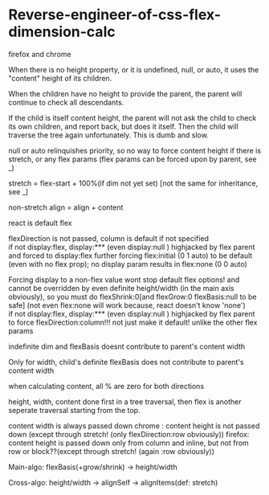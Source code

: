 # Reverse-engineer-of-css-flex-dimension-calc
firefox and chrome

When there is no height property, or it is undefined, null, or auto, it uses the "content" height of its children.

When the children have no height to provide the parent, the parent will continue to check all descendants. 

If the child is itself content height, the parent will not ask the child to check its own children, and report back, but does it itself. Then the child will traverse the tree again unfortunately. This is dumb and slow.

null or auto relinquishes priority, so no way to force content height if there is stretch, or any flex params (flex params can be forced upon by parent, see _)

stretch = flex-start + 100%(if dim not yet set) [not the same for inheritance, see _]

non-stretch align = align + content

react is default flex

flexDirection is not passed, column is default if not specified  
if not display:flex, display:*** (even display:null ) highjacked by flex parent and forced to display:flex further forcing flex:initial (0 1 auto) to be default (even with no flex prop); no display param results in flex:none (0 0 auto)

Forcing display to a non-flex value wont stop default flex options! and cannot be overridden by even definite height/width (in the main axis obviously), so you must do flexShrink:0[and flexGrow:0 flexBasis:null to be safe] (not even flex:none will work because, react doesn't know 'none')  
if not display:flex, display:*** (even display:null ) highjacked by flex parent to force flexDirection:column!!! not just make it default! unlike the other flex params

indefinite dim and flexBasis doesnt contribute to parent's content width

Only for width, child's definite flexBasis does not contribute to parent's content width

when calculating content, all % are zero for both directions

height, width, content done first in a tree traversal, then flex is another seperate traversal starting from the top.

content width is always passed down
chrome : content height is not passed down (except through stretch! (only flexDirection:row obviously))
firefox: content height is passed down only from column and inline, but not from row or block??(except through stretch! (again :row obviously))

Main-algo:
flexBasis(+grow/shrink) -> height/width

Cross-algo:
height/width -> alignSelf -> alignItems(def: stretch)
